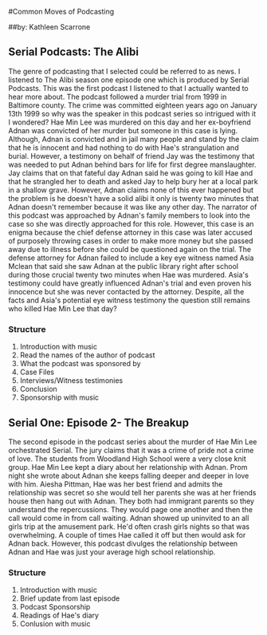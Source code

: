 #Common Moves of Podcasting

##by: Kathleen Scarrone

## Serial Podcasts: The Alibi

The genre of podcasting that I selected could be referred to as news. I listened to The Alibi season one episode one which is produced by Serial Podcasts. This was the first podcast I listened to that I actually wanted to hear more about. The podcast followed a murder trial from 1999 in Baltimore county. The crime was committed eighteen years ago on January 13th 1999 so why was the speaker in this podcast series so intrigued with it I wondered? Hae Min Lee was murdered on this day and her ex-boyfriend Adnan was convicted of her murder but someone in this case is lying. Although, Adnan is convicted and in jail many people and stand by the claim that he is innocent and had nothing to do with Hae's strangulation and burial. However, a testimony on behalf of friend Jay was the testimony that was needed to put Adnan behind bars for life for first degree manslaughter. Jay claims that on that fateful day Adnan said he was going to kill Hae and that he strangled her to death and asked Jay to help bury her at a local park in a shallow grave. However, Adnan claims none of this ever happened but the problem is he doesn't have a solid alibi it only is twenty two minutes that Adnan doesn't remember because it was like any other day. The narrator of this podcast was approached by Adnan's family members to look into the case so she was directly approached for this role. However, this case is an enigma because the chief defense attorney in this case was later accused of purposely throwing cases in order to make more money but she passed away due to illness before she could be questioned again on the trial. The defense attorney for Adnan failed to include a key eye witness named Asia Mclean that said she saw Adnan at the public library right after school during those crucial twenty two minutes when Hae was murdered. Asia's testimony could have greatly influenced Adnan's trial and even proven his innocence but she was never contacted by the attorney. Despite, all the facts and Asia's potential eye witness testimony the question still remains who killed Hae Min Lee that day?

### Structure

1. Introduction with music
2. Read the names of the author of podcast
3. What the podcast was sponsored by
4. Case Files
5. Interviews/Witness testimonies
6. Conclusion
7. Sponsorship with music


## Serial One: Episode 2- The Breakup

The second episode in the podcast series about the murder of Hae Min Lee orchestrated Serial. The jury claims that it was a crime of pride not a crime of love. The students from Woodland High School were a very close knit group. Hae Min Lee kept a diary about her relationship with Adnan. Prom night she wrote about Adnan she keeps falling deeper and deeper in love with him. Aiesha Pittman, Hae was her best friend and admits the relationship was secret so she would tell her parents she was at her friends house then hang out with Adnan. They both had immigrant parents so they understand the repercussions. They would page one another and then the call would come in from call waiting. Adnan showed up uninvited to an all girls trip at the amusement park. He'd often crash girls nights so that was overwhelming. A couple of times Hae called it off but then would ask for Adnan back. However, this podcast divulges the relationship between Adnan and Hae was just your average high school relationship.

### Structure

1. Introduction with music
2. Brief update from last episode
3. Podcast Sponsorship
4. Readings of Hae's diary
5. Conlusion with music
